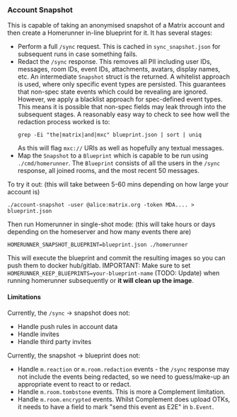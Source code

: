 ### Account Snapshot

This is capable of taking an anonymised snapshot of a Matrix account and then create a Homerunner in-line blueprint for it. It has several stages:
 - Perform a full `/sync` request. This is cached in `sync_snapshot.json` for subsequent runs in case something fails.
 - Redact the `/sync` response. This removes all PII including user IDs, messages, room IDs, event IDs, attachments, avatars, display names, etc.
   An intermediate `Snapshot` struct is the returned.
   A whitelist approach is used, where only specific event types are persisted. This guarantees that non-spec state events which could be revealing
   are ignored. However, we apply a blacklist approach for spec-defined event types. This means it is possible that non-spec fields may leak through
   into the subsequent stages. A reasonably easy way to check to see how well the redaction process worked is to:
   ```
   grep -Ei "the|matrix|and|mxc" blueprint.json | sort | uniq
   ```
   As this will flag `mxc://` URIs as well as hopefully any textual messages.
 - Map the `Snapshot` to a `Blueprint` which is capable to be run using `./cmd/homerunner`. The `Blueprint` consists of all the users in the `/sync`
   response, all joined rooms, and the most recent 50 messages.


To try it out: (this will take between 5-60 mins depending on how large your account is)
```
./account-snapshot -user @alice:matrix.org -token MDA.... > blueprint.json
```
Then run Homerunner in single-shot mode: (this will take hours or days depending on the homeserver and how many events there are)
```
HOMERUNNER_SNAPSHOT_BLUEPRINT=blueprint.json ./homerunner
```
This will execute the blueprint and commit the resulting images so you can push them to docker hub/gitlab. IMPORTANT: Make sure to set `HOMERUNNER_KEEP_BLUEPRINTS=your-blueprint-name` (TODO: Update) when running homerunner subsequently or **it will clean up the image**.

#### Limitations

Currently, the `/sync` -> snapshot does not:
 - Handle push rules in account data
 - Handle invites
 - Handle third party invites

Currently, the snapshot -> blueprint does not:
 - Handle `m.reaction` or `m.room.redaction` events - the `/sync` response may not include the events being redacted, so we need to guess/make-up an appropriate
   event to react to or redact.
 - Handle `m.room.tombstone` events. This is more a Complement limitation.
 - Handle `m.room.encrypted` events. Whilst Complement does upload OTKs, it needs to have a field to mark "send this event as E2E" in `b.Event`.
